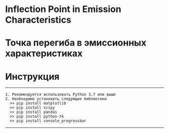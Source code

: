# Inflection Point in Emission Characteristics  
# Точка перегиба в эмиссионных характеристиках

# Инструкция
***
    1. Рекомендуется использовать Python 3.7 или выше
    2. Необходимо установить следующие библиотеки
      >> pip install matplotlib
      >> pip install scipy
      >> pip install pandas
      >> pip install python-tk
      >> pip install console_progressbar
      
***
